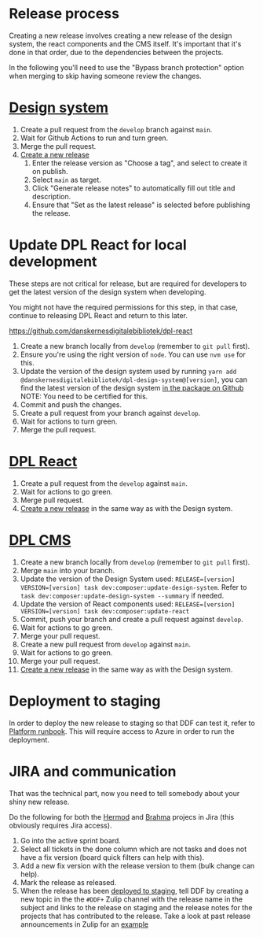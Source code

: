 # Release process

Creating a new release involves creating a new release of the design
system, the react components and the CMS itself. It's important that
it's done in that order, due to the dependencies between the projects.

In the following you'll need to use the "Bypass branch protection"
option when merging to skip having someone review the changes.

# [Design system](https://github.com/danskernesdigitalebibliotek/dpl-design-system)

1. Create a pull request from the `develop` branch against `main`.
2. Wait for Github Actions to run and turn green.
3. Merge the pull request.
4. [Create a new
release](https://github.com/danskernesdigitalebibliotek/dpl-design-system/releases/new)
     1. Enter the release version as "Choose a tag", and select to
        create it on publish.
     2. Select `main` as target.
     3. Click "Generate release notes" to automatically fill out title
        and description.
     4. Ensure that "Set as the latest release" is selected before
        publishing the release.


# Update DPL React for local development

These steps are not critical for release, but are required for
developers to get the latest version of the design system when
developing.

You might not have the required permissions for this step, in that
case, continue to releasing DPL React and return to this later.

https://github.com/danskernesdigitalebibliotek/dpl-react

1. Create a new branch locally from `develop` (remember to `git pull` first).
2. Ensure you're using the right version of `node`. You can use `nvm
   use` for this.
3. Update the version of the design system used by running `yarn add
   @danskernesdigitalebibliotek/dpl-design-system@[version]`, you can
   find the latest version of the design system [in the package on
   Github](https://github.com/danskernesdigitalebibliotek/dpl-design-system/pkgs/npm/dpl-design-system)
   NOTE: You need to be certified for this.
4. Commit and push the changes.
5. Create a pull request from your branch against `develop`.
6. Wait for actions to turn green.
7. Merge the pull request.

# [DPL React](https://github.com/danskernesdigitalebibliotek/dpl-react)

1. Create a pull request from the `develop` against `main`.
2. Wait for actions to go green.
3. Merge pull request.
4. [Create a new
   release](https://github.com/danskernesdigitalebibliotek/dpl-react/releases/new)
   in the same way as with the Design system.

# [DPL CMS](https://github.com/danskernesdigitalebibliotek/dpl-cms)

1. Create a new branch locally from `develop` (remember to `git pull` first).
2. Merge `main` into your branch.
3. Update the version of the Design System used: `RELEASE=[version]
   VERSION=[version] task dev:composer:update-design-system`. Refer to
   `task dev:composer:update-design-system --summary` if needed.
4. Update the version of React components used: `RELEASE=[version]
   VERSION=[version] task dev:composer:update-react`
5. Commit, push your branch and create a pull request against `develop`.
6. Wait for actions to go green.
7. Merge your pull request.
8. Create a new pull request from `develop` against `main`.
9. Wait for actions to go green.
10. Merge your pull request.
11. [Create a new
    release](https://github.com/danskernesdigitalebibliotek/dpl-cms/releases/new)
    in the same way as with the Design system.

# Deployment to staging

In order to deploy the new release to staging so that DDF can test it,
refer to [Platform
runbook](../../DPL-Platform/runbooks/how-release-a-new-version-for-approval-testing/).
This will require access to Azure in order to run the deployment.

# JIRA and communication

That was the technical part, now you need to tell somebody about your
shiny new release.

Do the following for both the
[Hermod](https://reload.atlassian.net/jira/software/c/projects/DDFHER/boards/497)
and
[Brahma](https://reload.atlassian.net/jira/software/c/projects/DDFBRA/boards/498)
projecs in Jira (this obviously requires Jira access).

1. Go into the active sprint board.
2. Select all tickets in the done column which are not tasks and does
   not have a fix version (board quick filters can help with this).
3. Add a new fix version with the release version to them (bulk change can help).
4. Mark the release as released.
5. When the release has been [deployed to
   staging](#deployment-to-staging), tell DDF by creating a new topic
   in the the `#DDF+` Zulip channel with the release name in the
   subject and links to the release on staging and the release notes
   for the projects that has contributed to the release. Take a look
   at past release announcements in Zulip for an
   [example](https://reload.zulipchat.com/#narrow/channel/419623-DDF.2B/topic/Release.202024.2E46.2E0/near/482035323)
   
